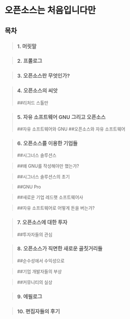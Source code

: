 오픈소스는 처음입니다만
======================

목차
----

>### 1. 머릿말

>### 2. 프롤로그

>### 3. 오픈소스란 무엇인가?

>### 4. 오픈소스의 씨앗
  >##리처드 스톨만

>### 5. 자유 소프트웨어 GNU 그리고 오픈소스
  >##자유 소프트웨어와 GNU
  >##오픈소스와 자유 소프트웨어

>### 6. 오픈소스를 이용한 기업들
  >##시그너스 솔루션스
  
  >##왜 GNU를 작성해야만 했는가?
  
  >##시그너스 솔루션스의 초기
  
  >##GNU Pro
  
  >##새로운 기업 레드햇 소프트웨어사
  
  >##자유 소프트웨어로 어떻게 돈을 버는가?

>### 7. 오픈소스에 대한 투자
  >##투자자들의 관심

>### 8. 오픈소스가 직면한 새로운 골칫거리들 
  >##순수성에서 수익성으로
  
  >##기업 개발자들의 부상
  
  >##커뮤니티의 실상

>### 9. 에필로그

>### 10. 편집자들의 후기
